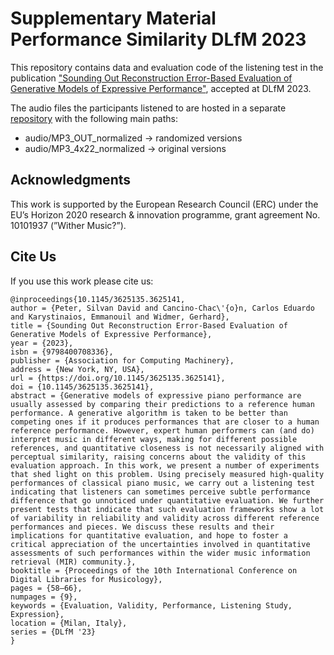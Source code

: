 # Supplementary Material  Performance Similarity DLfM 2023

This repository contains data and evaluation code of the listening test in the publication ["Sounding Out Reconstruction Error-Based Evaluation of Generative Models of Expressive Performance"](https://dl.acm.org/doi/10.1145/3625135.3625141), accepted at DLfM 2023.

The audio files the participants listened to are hosted in a separate [repository](https://gitlab.com/silter/performance) with the following main paths:
- audio/MP3_OUT_normalized -> randomized versions
- audio/MP3_4x22_normalized -> original versions

## Acknowledgments

This work is supported by the European Research Council (ERC) under the EU’s Horizon 2020 research & innovation programme, grant agreement No. 10101937 (”Wither Music?”).

## Cite Us

If you use this work please cite us:

```
@inproceedings{10.1145/3625135.3625141,
author = {Peter, Silvan David and Cancino-Chac\'{o}n, Carlos Eduardo and Karystinaios, Emmanouil and Widmer, Gerhard},
title = {Sounding Out Reconstruction Error-Based Evaluation of Generative Models of Expressive Performance},
year = {2023},
isbn = {9798400708336},
publisher = {Association for Computing Machinery},
address = {New York, NY, USA},
url = {https://doi.org/10.1145/3625135.3625141},
doi = {10.1145/3625135.3625141},
abstract = {Generative models of expressive piano performance are usually assessed by comparing their predictions to a reference human performance. A generative algorithm is taken to be better than competing ones if it produces performances that are closer to a human reference performance. However, expert human performers can (and do) interpret music in different ways, making for different possible references, and quantitative closeness is not necessarily aligned with perceptual similarity, raising concerns about the validity of this evaluation approach. In this work, we present a number of experiments that shed light on this problem. Using precisely measured high-quality performances of classical piano music, we carry out a listening test indicating that listeners can sometimes perceive subtle performance difference that go unnoticed under quantitative evaluation. We further present tests that indicate that such evaluation frameworks show a lot of variability in reliability and validity across different reference performances and pieces. We discuss these results and their implications for quantitative evaluation, and hope to foster a critical appreciation of the uncertainties involved in quantitative assessments of such performances within the wider music information retrieval (MIR) community.},
booktitle = {Proceedings of the 10th International Conference on Digital Libraries for Musicology},
pages = {58–66},
numpages = {9},
keywords = {Evaluation, Validity, Performance, Listening Study, Expression},
location = {Milan, Italy},
series = {DLfM '23}
}
```